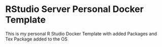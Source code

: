 # RStudio Server Personal Docker Template
This is my personal R Studio Docker Template with added Packages and Tex Package added to the OS